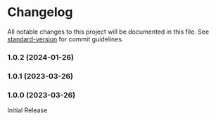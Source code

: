 # Changelog

All notable changes to this project will be documented in this file. See [standard-version](https://github.com/conventional-changelog/standard-version) for commit guidelines.

### 1.0.2 (2024-01-26)

### 1.0.1 (2023-03-26)

### 1.0.0 (2023-03-26)

Initial Release
